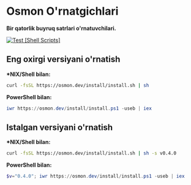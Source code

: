 # Osmon O'rnatgichlari

**Bir qatorlik buyruq satrlari o'rnatuvchilari.**

[![Test [Shell Scripts]](https://github.com/uzinfocom-org/osmon/actions/workflows/shell.yaml/badge.svg)](https://github.com/uwussimo/osmon/actions/workflows/shell.yaml)

## Eng oxirgi versiyani o'rnatish

**\*NIX/Shell bilan:**

```sh
curl -fsSL https://osmon.dev/install/install.sh | sh
```

**PowerShell bilan:**

```powershell
iwr https://osmon.dev/install/install.ps1 -useb | iex
```

## Istalgan versiyani o'rnatish

**\*NIX/Shell bilan:**

```sh
curl -fsSL https://osmon.dev/install/install.sh | sh -s v0.4.0
```

**PowerShell bilan:**

```powershell
$v="0.4.0"; iwr https://osmon.dev/install/install.ps1 -useb | iex
```
